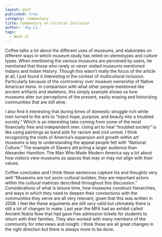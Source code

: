 ```yaml
---
layout: post
published: true
category: commentary
title: Commentary on Cultural Inclusion
author: 'Joy Li '
tags:
  - Week 11
---
```

Coffee talks a lot about the different uses of museums, and elaborates on different ways in which museum study has relied on stereotypes and culture types. When mentioning the various museums are perceived by users, he mentioned that those who rarely or never visited museums mentioned Indians and Indian History. Though this wasn’t really the focus of the article at all, I just found it interesting in the context of multicultural inclusion. Particularly because of the controversy over museum ownership of Native American items. In comparison with what other people mentioned like ancient artifacts and skeletons, this simply example shows us how museums alter our perceptions of the present, easily erasing and historizing communities that are still alive. 

I also find it interesting that during times of domestic struggle rich white men turned to the arts to “inject hope, purpose, and beauty into a troubled society.” Which is an interesting take coming from some of the most financially free and independent men. Using art to heal “troubled society” is like using paintings as band aids for racism and civil unrest. I think recognizing the roots of America’s expansion and growth within art museums is key to understanding the appeal people felt with “National Culture.” The example of Slavery attracting a larger audience than Alexander Hamilton: The Man Who Made Modern America say a lot about how visitors view museums as spaces that may or may not align with their values. 

Coffee concludes and I think these sentences capture his end thoughts very well “Museums are not socio-cultural isolates, they are important actors within the cultural matrices described throughout this discussion.” Considerations of what is leisure time, how museums construct hierarchies, and ways in which they need to deepen their connections with the communities they serve are all very relevant, given that this was written in 2008. I feel like these arguments are still very valid but ultimately there is still a lot of changes to make. Last year the MFA had an exhibit called Ancient Nubia Now that had gave free admission tickets for students to return with their families. They also worked with many members of the community for interviews and insight. I think these are all great changes in the right direction but there is always more to be done. 
